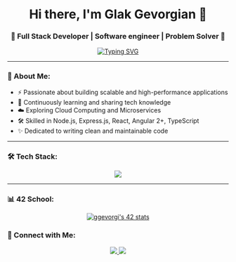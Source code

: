 <h1 align="center">Hi there, I'm Glak Gevorgian 👋</h1>
<h3 align="center">🚀 Full Stack Developer | Software engineer | Problem Solver 🚀</h3>

<p align="center">
  <a href="https://git.io/typing-svg" align="center">
    <img src="https://readme-typing-svg.demolab.com?font=Fira+Code&pause=1000&color=65DC75&width=435&lines=Full+Stack+Developer;Software+engineer;Problem+Solver" alt="Typing SVG" />
  </a>
</p>

---

### 🌟 About Me:

- ⚡ Passionate about building scalable and high-performance applications
- 📖 Continuously learning and sharing tech knowledge
- ☁️ Exploring Cloud Computing and Microservices
- 🛠 Skilled in Node.js, Express.js, React, Angular 2+, TypeScript
- ✨ Dedicated to writing clean and maintainable code

---

### 🛠 Tech Stack:

<p align="center">
  <img src="https://skillicons.dev/icons?i=angular,react,docker,nodejs,typescript,mongodb,postgres,tailwind,kubernetes&theme=light" />
</p>

---

### 📊 42 School:

<p align="center">
  <a href="https://github.com/oakoudad/badge42"><img src="https://badge.mediaplus.ma/levi/ggevorgi?UM6P=off" alt="ggevorgi's 42 stats" /></a>
</p>

### 🤝 Connect with Me:

<p align="center">
  <a href="https://linkedin.com/in/glak-gevorgian" target="_blank">
    <img src="https://img.shields.io/badge/LinkedIn-blue?logo=linkedin&logoColor=white" />
  </a>
  <a href="mailto:sp1tak.gg@gmail.com" target="_blank">
    <img src="https://img.shields.io/badge/Email-D14836?logo=gmail&logoColor=white" />
  </a>
</p>

